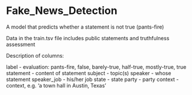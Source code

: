 # Fake_News_Detection
A model that predicts whether a statement is not true (pants-fire)

Data in the train.tsv file includes public statements and truthfulness assessment

Description of columns:

label - evaluation: pants-fire, false, barely-true, half-true, mostly-true, true
statement - content of statement
subject - topic(s)
speaker - whose statement
speaker_job - his/her job 
state - state
party - party
context - context, e.g. ‘a town hall in Austin, Texas’
